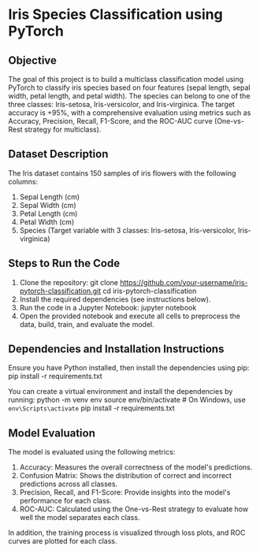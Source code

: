# Iris Species Classification using PyTorch
## Objective
The goal of this project is to build a multiclass classification model using PyTorch to classify iris species based on four features (sepal length, sepal width, petal length, and petal width). The species can belong to one of the three classes: Iris-setosa, Iris-versicolor, and Iris-virginica. The target accuracy is +95%, with a comprehensive evaluation using metrics such as Accuracy, Precision, Recall, F1-Score, and the ROC-AUC curve (One-vs-Rest strategy for multiclass).

## Dataset Description
The Iris dataset contains 150 samples of iris flowers with the following columns:

1. Sepal Length (cm)
2. Sepal Width (cm)
3. Petal Length (cm)
4. Petal Width (cm)
5. Species (Target variable with 3 classes: Iris-setosa, Iris-versicolor, Iris-virginica)

## Steps to Run the Code
1. Clone the repository:
git clone https://github.com/your-username/iris-pytorch-classification.git
cd iris-pytorch-classification
2. Install the required dependencies (see instructions below).
3. Run the code in a Jupyter Notebook:
jupyter notebook
4. Open the provided notebook and execute all cells to preprocess the data, build, train, and evaluate the model.

## Dependencies and Installation Instructions
Ensure you have Python installed, then install the dependencies using pip:
pip install -r requirements.txt

You can create a virtual environment and install the dependencies by running:
python -m venv env
source env/bin/activate  # On Windows, use `env\Scripts\activate`
pip install -r requirements.txt

## Model Evaluation
The model is evaluated using the following metrics:

1. Accuracy: Measures the overall correctness of the model's predictions.
2. Confusion Matrix: Shows the distribution of correct and incorrect predictions across all classes.
3. Precision, Recall, and F1-Score: Provide insights into the model's performance for each class.
4. ROC-AUC: Calculated using the One-vs-Rest strategy to evaluate how well the model separates each class.

In addition, the training process is visualized through loss plots, and ROC curves are plotted for each class.

